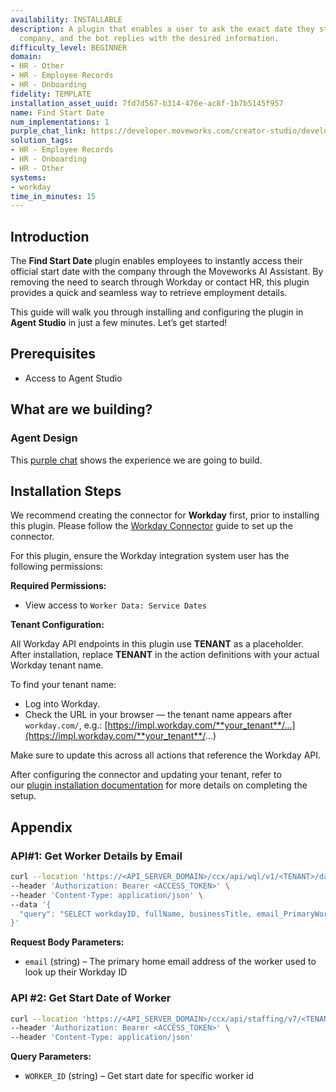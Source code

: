 ```yaml
---
availability: INSTALLABLE
description: A plugin that enables a user to ask the exact date they started at a
  company, and the bot replies with the desired information.
difficulty_level: BEGINNER
domain:
- HR - Other
- HR - Employee Records
- HR - Onboarding
fidelity: TEMPLATE
installation_asset_uuid: 7fd7d567-b314-476e-ac8f-1b7b5145f957
name: Find Start Date
num_implementations: 1
purple_chat_link: https://developer.moveworks.com/creator-studio/developer-tools/purple-chat/?conversation=%7B%22startTimestamp%22%3A%2211%3A43+AM%22%2C%22messages%22%3A%5B%7B%22parts%22%3A%5B%7B%22richText%22%3A%22Can+you+tell+me+what+date+I+started+at+the+company%3F%22%7D%5D%2C%22role%22%3A%22user%22%7D%2C%7B%22parts%22%3A%5B%7B%22reasoningSteps%22%3A%5B%7B%22richText%22%3A%22%3Cp%3EWorking+on+%3Cstrong%3EDate+started+at+the+company%3C%2Fstrong%3E%3C%2Fp%3E%22%2C%22status%22%3A%22success%22%7D%5D%7D%2C%7B%22richText%22%3A%22Your+start+date+with+the+company+was+%3Cb%3EJuly+15th%2C+2019%3C%2Fb%3E.+Is+there+anything+else+you%27d+like+to+know%3F%22%7D%2C%7B%22citations%22%3A%5B%7B%22citationTitle%22%3A%22John+Smith%22%2C%22connectorName%22%3A%22workday%22%7D%5D%7D%5D%2C%22role%22%3A%22assistant%22%7D%5D%7D
solution_tags:
- HR - Employee Records
- HR - Onboarding
- HR - Other
systems:
- workday
time_in_minutes: 15
---
```


## Introduction

The **Find Start Date** plugin enables employees to instantly access their official start date with the company through the Moveworks AI Assistant. By removing the need to search through Workday or contact HR, this plugin provides a quick and seamless way to retrieve employment details.

This guide will walk you through installing and configuring the plugin in **Agent Studio** in just a few minutes. Let’s get started!

## **Prerequisites**

- Access to Agent Studio

## **What are we building?**

### Agent Design

This [purple chat](https://developer.moveworks.com/creator-studio/developer-tools/purple-chat?conversation=%7B%22startTimestamp%22%3A%2211%3A43+AM%22%2C%22messages%22%3A%5B%7B%22role%22%3A%22user%22%2C%22parts%22%3A%5B%7B%22richText%22%3A%22Can+you+tell+me+what+date+I+started+at+the+company%3F%22%7D%5D%7D%2C%7B%22role%22%3A%22assistant%22%2C%22parts%22%3A%5B%7B%22reasoningSteps%22%3A%5B%7B%22status%22%3A%22success%22%2C%22richText%22%3A%22%3Cp%3E%E2%9C%85+Working+on+%3Cb%3EDate+Started+At+The+Company%3C%2Fb%3E%3Cbr%3E%E2%8F%B3+Calling+Plugin+%3Cb%3EFind+Start+Date%3C%2Fb%3E%3C%2Fp%3E%22%7D%5D%7D%2C%7B%22richText%22%3A%22Your+start+date+with+the+company+was+%3Cb%3EJuly+15th%2C+2019%3C%2Fb%3E.+%F0%9F%91%8D+Is+there+anything+else+you%27d+like+to+know%3F%22%7D%5D%7D%5D%7D) shows the experience we are going to build.

## **Installation Steps**

We recommend creating the connector for **Workday** first, prior to installing this plugin. Please follow the [Workday Connector](https://developer.moveworks.com/marketplace/package/?id=workday&hist=home%2Cbrws#how-to-implement) guide to set up the connector.

For this plugin, ensure the Workday integration system user has the following permissions:

**Required Permissions:**

- View access to `Worker Data: Service Dates`

**Tenant Configuration:**

All Workday API endpoints in this plugin use **TENANT** as a placeholder. After installation, replace **TENANT** in the action definitions with your actual Workday tenant name.

To find your tenant name:

- Log into Workday.
- Check the URL in your browser — the tenant name appears after `workday.com/`, e.g.: [https://impl.workday.com/**your_tenant**/...](https://impl.workday.com/**your_tenant**/...)
    

Make sure to update this across all actions that reference the Workday API.

After configuring the connector and updating your tenant, refer to our [plugin installation documentation](https://help.moveworks.com/docs/ai-agent-marketplace-installation) for more details on completing the setup.

## **Appendix**

### **API#1: Get Worker Details by Email**

```bash
curl --location 'https://<API_SERVER_DOMAIN>/ccx/api/wql/v1/<TENANT>/data' \
--header 'Authorization: Bearer <ACCESS_TOKEN>' \
--header 'Content-Type: application/json' \
--data '{
  "query": "SELECT workdayID, fullName, businessTitle, email_PrimaryWorkOrPrimaryHome as email, employeeID FROM allWorkers WHERE email_PrimaryWorkOrPrimaryHome = %27{{email}}%27"
}'
```

**Request Body Parameters:**

- `email` (string) – The primary home email address of the worker used to look up their Workday ID

### **API #2: Get Start Date of Worker**

```bash
curl --location 'https://<API_SERVER_DOMAIN>/ccx/api/staffing/v7/<TENANT>/workers/{WORKER_ID}/serviceDates' \
--header 'Authorization: Bearer <ACCESS_TOKEN>' \
--header 'Content-Type: application/json'
```

**Query Parameters:**

- `WORKER_ID` (string) – Get start date for specific worker id
